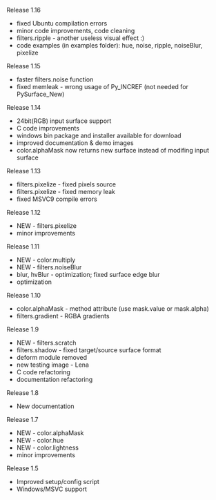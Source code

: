 Release 1.16

 * fixed Ubuntu compilation errors
 * minor code improvements, code cleaning
 * filters.ripple - another useless visual effect :)
 * code examples (in examples folder): hue, noise, ripple, noiseBlur, pixelize


Release 1.15

 * faster filters.noise function
 * fixed memleak - wrong usage of Py_INCREF (not needed for PySurface_New)

Release 1.14

 * 24bit(RGB) input surface support
 * C code improvements
 * windows bin package and installer available for download
 * improved documentation & demo images
 * color.alphaMask now returns new surface instead of modifing input surface

Release 1.13

 * filters.pixelize - fixed pixels source
 * filters.pixelize - fixed memory leak
 * fixed MSVC9 compile errors

Release 1.12

 * NEW - filters.pixelize
 * minor improvements

Release 1.11

 * NEW - color.multiply
 * NEW - filters.noiseBlur
 * blur, hvBlur - optimization; fixed surface edge blur
 * optimization

Release 1.10

 * color.alphaMask - method attribute (use mask.value or mask.alpha)
 * filters.gradient - RGBA gradients

Release 1.9

 * NEW - filters.scratch
 * filters.shadow - fixed target/source surface format
 * deform module removed
 * new testing image - Lena
 * C code refactoring
 * documentation refactoring

Release 1.8

 * New documentation

Release 1.7

 * NEW - color.alphaMask
 * NEW - color.hue
 * NEW - color.lightness
 * minor improvements

Release 1.5

 * Improved setup/config script
 * Windows/MSVC support
